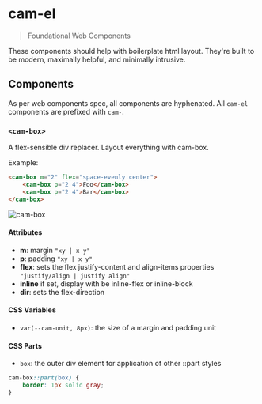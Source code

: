 # cam-el
> Foundational Web Components

These components should help with boilerplate html layout. They're built to be modern, maximally helpful, and minimally intrusive.

## Components
As per web components spec, all components are hyphenated. All `cam-el` components are prefixed with `cam-`.

### `<cam-box>`
A flex-sensible div replacer. Layout everything with cam-box.

Example:
```html
<cam-box m="2" flex="space-evenly center">
	<cam-box p="2 4">Foo</cam-box>
	<cam-box p="2 4">Bar</cam-box>
</cam-box>
```

![cam-box](https://i.imgur.com/Kd3quCq.png)

#### Attributes
- **m**: margin `"xy | x y"`
- **p**: padding `"xy | x y"`
- **flex**: sets the flex justify-content and align-items properties `"justify/align | justify align"`
- **inline** if set, display with be inline-flex or inline-block
- **dir**: sets the flex-direction

#### CSS Variables
- `var(--cam-unit, 8px)`: the size of a margin and padding unit

#### CSS Parts
- `box`: the outer div element for application of other ::part styles

```css
cam-box::part(box) {
	border: 1px solid gray;
}
```


